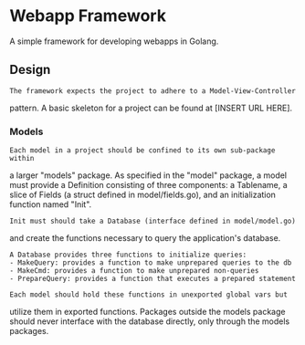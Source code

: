# Webapp Framework
A simple framework for developing webapps in Golang.

## Design
	The framework expects the project to adhere to a Model-View-Controller
pattern. A basic skeleton for a project can be found at [INSERT URL HERE].

### Models
	Each model in a project should be confined to its own sub-package within
a larger "models" package. As specified in the "model" package, a model
must provide a Definition consisting of three components: a Tablename,
a slice of Fields (a struct defined in model/fields.go), and an
initialization function named "Init".

	Init must should take a Database (interface defined in model/model.go)
and create the functions necessary to query the application's database.

	A Database provides three functions to initialize queries:
	- MakeQuery: provides a function to make unprepared queries to the db
	- MakeCmd: provides a function to make unprepared non-queries
	- PrepareQuery: provides a function that executes a prepared statement

	Each model should hold these functions in unexported global vars but
utilize them in exported functions. Packages outside the models package
should never interface with the database directly, only through the
models packages.

